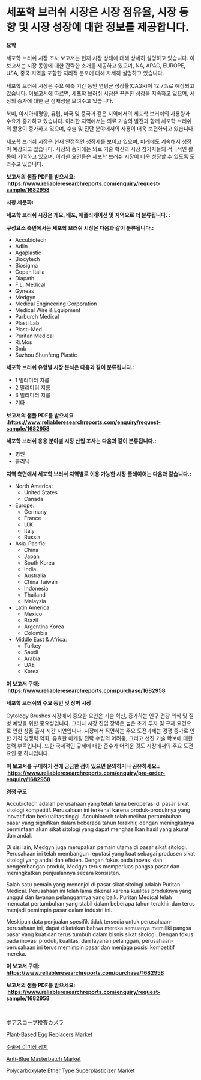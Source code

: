 <p><h1>세포학 브러쉬 시장은 시장 점유율, 시장 동향 및 시장 성장에 대한 정보를 제공합니다.</h1></p><p><strong>요약</strong></p>
<p><p>세포학 브러쉬 시장 조사 보고서는 현재 시장 상태에 대해 상세히 설명하고 있습니다. 이 보고서는 시장 동향에 대한 간략한 소개를 제공하고 있으며, NA, APAC, EUROPE, USA, 중국 지역을 포함한 지리적 분포에 대해 자세히 설명하고 있습니다. </p><p>세포학 브러쉬 시장은 수요 예측 기간 동안 연평균 성장률(CAGR)이 12.7%로 예상되고 있습니다. 이보고서에 따르면, 세포학 브러쉬 시장은 꾸준한 성장을 지속하고 있으며, 시장의 증가에 대한 큰 잠재성을 보여주고 있습니다. </p><p>북미, 아시아태평양, 유럽, 미국 및 중국과 같은 지역에서의 세포학 브러쉬의 사용량과 수요가 증가하고 있습니다. 이러한 지역에서는 의료 기술의 발전과 함께 세포학 브러쉬의 활용이 증가하고 있으며, 수술 및 진단 분야에서의 사용이 더욱 보편화되고 있습니다.</p><p>세포학 브러쉬 시장은 현재 안정적인 성장세를 보이고 있으며, 미래에도 계속해서 성장이 예상되고 있습니다. 시장의 증가에는 의료 기술 혁신과 시장 참가자들의 적극적인 활동이 기여하고 있으며, 이러한 요인들은 세포학 브러쉬 시장이 더욱 성장할 수 있도록 도와주고 있습니다.</p></p>
<p><strong>보고서의 샘플 PDF를 받으세요: &nbsp;<a href="https://www.reliableresearchreports.com/enquiry/request-sample/1682958">https://www.reliableresearchreports.com/enquiry/request-sample/1682958</a></strong></p>
<p><strong>시장 세분화:</strong></p>
<p><strong> 세포학 브러쉬 시장은 개요, 배포, 애플리케이션 및 지역으로 더 분류됩니다. :</strong></p>
<p><strong>구성요소 측면에서는 세포학 브러쉬 시장은 다음과 같이 분류됩니다.:</strong></p>
<p><ul><li>Accubiotech</li><li>Adlin</li><li>Agaplastic</li><li>Biocytech</li><li>Biosigma</li><li>Copan Italia</li><li>Diapath</li><li>F.L. Medical</li><li>Gyneas</li><li>Medgyn</li><li>Medical Engineering Corporation</li><li>Medical Wire & Equipment</li><li>Parburch Medical</li><li>Plasti Lab</li><li>Plasti-Med</li><li>Puritan Medical</li><li>Ri.Mos</li><li>Smb</li><li>Suzhou Shunfeng Plastic</li></ul></p>
<p><strong> 세포학 브러쉬 유형별 시장 분석은 다음과 같이 분류됩니다.:</strong></p>
<p><ul><li>1 밀리미터 지름</li><li>2 밀리미터 지름</li><li>3 밀리미터 지름</li><li>기타</li></ul></p>
<p><strong>보고서의 샘플 PDF를 받으세요 :<a href="https://www.reliableresearchreports.com/enquiry/request-sample/1682958">https://www.reliableresearchreports.com/enquiry/request-sample/1682958</a></strong></p>
<p><strong> 세포학 브러쉬 응용 분야별 시장 산업 조사는 다음과 같이 분류됩니다.:</strong></p>
<p><ul><li>병원</li><li>클리닉</li></ul></p>
<p><strong>지역 측면에서 세포학 브러쉬 지역별로 이용 가능한 시장 플레이어는 다음과 같습니다.:</strong></p>
<p><ul>
    <li>
        North America:
        <ul>
            <li>United States</li>
            <li>Canada</li>
        </ul>
    </li>
    <li>
        Europe:
        <ul>
            <li>Germany</li>
            <li>France</li>
            <li>U.K.</li>
            <li>Italy</li>
            <li>Russia</li>
        </ul>
    </li>
    <li>
        Asia-Pacific:
        <ul>
            <li>China</li>
            <li>Japan</li>
            <li>South Korea</li>
            <li>India</li>
            <li>Australia</li>
            <li>China Taiwan</li>
            <li>Indonesia</li>
            <li>Thailand</li>
            <li>Malaysia</li>
        </ul>
    </li>
    <li>
        Latin America:
        <ul>
            <li>Mexico</li>
            <li>Brazil</li>
            <li>Argentina Korea</li>
            <li>Colombia</li>
        </ul>
    </li>
    <li>
        Middle East & Africa:
        <ul>
            <li>Turkey</li>
            <li>Saudi</li>
            <li>Arabia</li>
            <li>UAE</li>
            <li>Korea</li>
        </ul>
    </li>
    </ul></p>
<p><strong>이 보고서 구매: &nbsp;<a href="https://www.reliableresearchreports.com/purchase/1682958">https://www.reliableresearchreports.com/purchase/1682958</a></strong></p>
<p><strong>세포학 브러쉬의 주요 동인 및 장벽 시장</strong></p>
<p><p>Cytology Brushes 시장에서 중요한 요인은 기술 혁신, 증가하는 인구 건강 의식 및 질병 예방을 위한 중요성입니다. 그러나 시장 진입 장벽은 높은 초기 투자 및 규제 요건으로 인한 상품 출시 시간 지연입니다. 시장에서 직면하는 주요 도전과제는 경쟁 증가로 인한 가격 경쟁력 악화, 유효한 마케팅 전략 수립의 어려움, 그리고 선진 기술 확보에 대한 능력 부족입니다. 또한 국제적인 규제에 대한 준수가 어려운 것도 시장에서의 주요 도전 요인 중 하나입니다.</p></p>
<p><strong>이 보고서를 구매하기 전에 궁금한 점이 있으면 문의하거나 공유하세요.: &nbsp;<a href="https://www.reliableresearchreports.com/enquiry/pre-order-enquiry/1682958">https://www.reliableresearchreports.com/enquiry/pre-order-enquiry/1682958</a></strong></p>
<p><strong>경쟁 구도</strong></p>
<p><p>Accubiotech adalah perusahaan yang telah lama beroperasi di pasar sikat sitologi kompetitif. Perusahaan ini terkenal karena produk-produknya yang inovatif dan berkualitas tinggi. Accubiotech telah melihat pertumbuhan pasar yang signifikan dalam beberapa tahun terakhir, dengan meningkatnya permintaan akan sikat sitologi yang dapat menghasilkan hasil yang akurat dan andal.</p><p>Di sisi lain, Medgyn juga merupakan pemain utama di pasar sikat sitologi. Perusahaan ini telah membangun reputasi yang kuat sebagai produsen sikat sitologi yang andal dan efisien. Dengan fokus pada inovasi dan pengembangan produk, Medgyn terus memperluas pangsa pasar dan meningkatkan penjualannya secara konsisten.</p><p>Salah satu pemain yang menonjol di pasar sikat sitologi adalah Puritan Medical. Perusahaan ini telah lama dikenal karena kualitas produknya yang unggul dan layanan pelanggannya yang baik. Puritan Medical telah mencatat pertumbuhan yang stabil dalam beberapa tahun terakhir dan terus menjadi pemimpin pasar dalam industri ini.</p><p>Meskipun data penjualan spesifik tidak tersedia untuk perusahaan-perusahaan ini, dapat dikatakan bahwa mereka semuanya memiliki pangsa pasar yang kuat dan terus tumbuh dalam bisnis sikat sitologi. Dengan fokus pada inovasi produk, kualitas, dan layanan pelanggan, perusahaan-perusahaan ini terus memimpin pasar dan menjaga posisi kompetitif mereka.</p></p>
<p><strong>이 보고서 구매: &nbsp; <a href="https://www.reliableresearchreports.com/purchase/1682958">https://www.reliableresearchreports.com/purchase/1682958</a></strong></p>
<p><strong>보고서의 샘플 PDF를 받으세요: &nbsp;<a href="https://www.reliableresearchreports.com/enquiry/request-sample/1682958">https://www.reliableresearchreports.com/enquiry/request-sample/1682958</a></strong><strong></strong></p>
<p>&nbsp;</p>
<p><p><a href="https://github.com/ksxzwxabcuynh011/Market-Research-Report-List-1/blob/main/97280181986.md">ボアスコープ検査カメラ</a></p><p><a href="https://view.publitas.com/reportprime-1/plant-based-egg-replacers-market-with-the-goal-of-estimating-the-market-size-and-future-growth-potential-of-various-market-segments-based-on-component-applications-end-user-and-region/">Plant-Based Egg Replacers Market</a></p><p><a href="https://github.com/vskv4779xr1/Market-Research-Report-List-1/blob/main/72382321649.md">수술용 이미징 장치</a></p><p><a href="https://github.com/mahnoor2003/Market-Research-Report-List-3/blob/main/anti-blue-masterbatch-market.md">Anti-Blue Masterbatch Market</a></p><p><a href="https://mire-aunt-385.notion.site/Polycarboxylate-Ether-Type-Superplasticizer-Market-Size-Global-Industry-Overview-Market-Segmentati-ddd32d0e8e8b4dda817e42652606b553">Polycarboxylate Ether Type Superplasticizer Market</a></p></p>